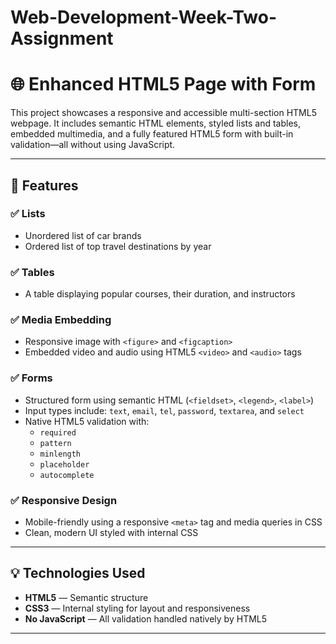 # Web-Development-Week-Two-Assignment
# 🌐 Enhanced HTML5 Page with Form

This project showcases a responsive and accessible multi-section HTML5 webpage. It includes semantic HTML elements, styled lists and tables, embedded multimedia, and a fully featured HTML5 form with built-in validation—all without using JavaScript.

---

## 📄 Features

### ✅ Lists
- Unordered list of car brands
- Ordered list of top travel destinations by year

### ✅ Tables
- A table displaying popular courses, their duration, and instructors

### ✅ Media Embedding
- Responsive image with `<figure>` and `<figcaption>`
- Embedded video and audio using HTML5 `<video>` and `<audio>` tags

### ✅ Forms
- Structured form using semantic HTML (`<fieldset>`, `<legend>`, `<label>`)
- Input types include: `text`, `email`, `tel`, `password`, `textarea`, and `select`
- Native HTML5 validation with:
  - `required`
  - `pattern`
  - `minlength`
  - `placeholder`
  - `autocomplete`

### ✅ Responsive Design
- Mobile-friendly using a responsive `<meta>` tag and media queries in CSS
- Clean, modern UI styled with internal CSS

---

## 💡 Technologies Used

- **HTML5** — Semantic structure
- **CSS3** — Internal styling for layout and responsiveness
- **No JavaScript** — All validation handled natively by HTML5

---
